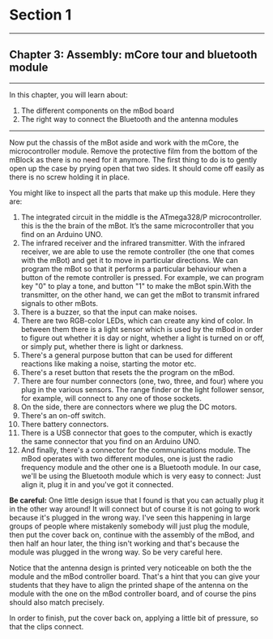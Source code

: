 # Section 1

---

## Chapter 3: Assembly: mCore tour and bluetooth module

---

In this chapter, you will learn about:

1. The different components on the mBod board
2. The right way to connect the Bluetooth and the antenna modules

---

Now put the chassis of the mBot aside and work with the mCore, the microcontroller module. Remove the protective film from the bottom of the mBlock as there is no need for it anymore. The first thing to do is to gently open up the case by prying open that two sides. It should come off easily as there is no screw holding it in place.

You might like to inspect all the parts that make up this module. Here they are:

1. The integrated circuit in the middle is the ATmega328/P microcontroller. this is the the brain of the mBot. It’s the same microcontroller that you find on an Arduino UNO.
2. The infrared receiver and the infrared transmitter. With the infrared receiver, we are able to use the remote controller \(the one that comes with the mBot\) and get it to move in particular directions. We can program the mBot so that it performs a particular behaviour when a button of the remote controller is pressed. For example, we can program key "0" to play a tone, and button "1" to make the mBot spin.With the transmitter, on the other hand, we can get the mBot to transmit infrared signals to other mBots.
3. There is a buzzer, so that the input can make noises.
4. There are two RGB-color LEDs, which can create any kind of color. In between them there is a light sensor which is used by the mBod in order to figure out whether it is day or night, whether a light is turned on or off, or simply put, whether there is light or darkness.
5. There's a general purpose button that can be used for different reactions like making a noise, starting the motor etc.
6. There's a reset button that resets the the program on the mBod.
7. There are four number connectors \(one, two, three, and four\) where you plug in the various sensors. The range finder or the light follower sensor, for example, will connect to any one of those sockets.
8. On the side, there are connectors where we plug the DC motors.
9. There's an on-off switch.
10. There battery connectors.
11. There is a USB connector that goes to the computer, which is exactly the same connector that you find on an Arduino UNO. 
12. And finally, there's a connector for the communications module. The mBod operates with two different modules, one is just the radio frequency module and the other one is a Bluetooth module. In our case, we'll be using the Bluetooth module which is very easy to connect: Just align it, plug it in and you've got it connected.

**Be careful:** One little design issue that I found is that you can actually plug it in the other way around! It will connect but of course it is not going to work because it's plugged in the wrong way. I've seen this happening in large groups of people where mistakenly somebody will just plug the module, then put the cover back on, continue with the assembly of the mBod, and then half an hour later, the thing isn't working and that's because the module was plugged in the wrong way. So be very careful here.

Notice that the antenna design is printed very noticeable on both the the module and the mBod controller board. That's a hint that you can give your students that they have to align the printed shape of the antenna on the module with the one on the mBod controller board, and of course the pins should also match precisely.

In order to finish, put the cover back on, applying a little bit of pressure, so that the clips connect.

